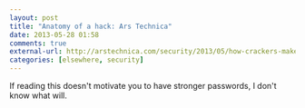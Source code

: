 ```yaml
---
layout: post
title: "Anatomy of a hack: Ars Technica"
date: 2013-05-28 01:58
comments: true
external-url: http://arstechnica.com/security/2013/05/how-crackers-make-minced-meat-out-of-your-passwords/
categories: [elsewhere, security]
---
```


If reading this doesn't motivate you to have stronger passwords, I don't know what will.